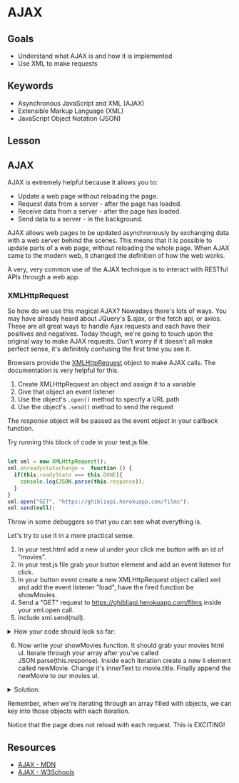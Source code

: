 # AJAX

## Goals
* Understand what AJAX is and how it is implemented
* Use XML to make requests

## Keywords
* Asynchronous JavaScript and XML (AJAX)
* Extensible Markup Language (XML)
* JavaScript Object Notation (JSON)

## Lesson

## AJAX
AJAX is extremely helpful because it allows you to:

* Update a web page without reloading the page.
* Request data from a server - after the page has loaded.
* Receive data from a server - after the page has loaded. 
* Send data to a server - in the background. 


AJAX allows web pages to be updated asynchronously by exchanging data with a web server behind the scenes. This means that it is possible to update parts of a web page, without reloading the whole page. When AJAX came to the modern web, it changed the definition of how the web works. 

A very, very common use of the AJAX technique is to interact with RESTful APIs through a web app.


### XMLHttpRequest
So how do we use this magical AJAX? Nowadays there's lots of ways. You may have already heard about JQuery's $.ajax, or the fetch api, or axios. These are all great ways to handle Ajax requests and each have their positives and negatives. Today though, we're going to touch upon the original way to make AJAX requests. Don't worry if it doesn't all make perfect sense, it's definitely confusing the first time you see it. 

Browsers provide the [XMLHttpRequest](https://developer.mozilla.org/en-US/docs/Web/API/XMLHttpRequest/Using_XMLHttpRequest)  object to make AJAX calls. The documentation is very helpful for this.

1. Create XMLHttpRequest an object and assign it to a variable
2. Give that object an event listener
3. Use the object's `.open()` method to specify a URL path
4. Use the object's `.send()` method to send the request

The _response_ object will be passed as the event object in your callback function.

Try running this block of code in your test.js file. 

```js

let xml = new XMLHttpRequest();
xml.onreadystatechange =  function () {
  if(this.readyState === this.DONE){
    console.log(JSON.parse(this.response));
  }
}
xml.open("GET", "https://ghibliapi.herokuapp.com/films");
xml.send(null);


```
Throw in some debuggers so that you can see what everything is. 

Let's try to use it in a more practical sense. 

1. In your test.html add a new ul under your click me button with an id of "movies". 
2. In your test.js file grab your button element and add an event listener for click. 
3. In your button event create a new XMLHttpRequest object called xml and add the event listener "load", have the fired function be showMovies. 
4. Send a "GET" request to https://ghibliapi.herokuapp.com/films inside your xml.open call. 
5. Include xml.send(null). 

<details>
  <summary>
    How your code should look so far:
  </summary>
  
  ```js
  
  let button = document.getElementById('button');

  button.addEventListener('click', () => {
  let xml = new XMLHttpRequest();
  xml.addEventListener("load", showMovies);
  xml.open("GET", "https://ghibliapi.herokuapp.com/films");
  xml.send(null)
  });
 ```
  
</details>


6. Now write your showMovies function. It should grab your movies html ul. Iterate through your array after you've called JSON.parse(this.response). Inside each iteration create a new li element called newMovie. Change it's innerText to movie.title. Finally append the newMovie to our movies ul. 


<details>
  <summary>
    Solution:
  </summary>
  
  ```js
  
function showMovies() {
    let movies = document.getElementById("movies")
    JSON.parse(this.response).forEach( movie => {
      let newMovie = document.createElement('li');
      newMovie.innerText = movie.title;
      movies.append(newMovie)

    })
  }
 ```
  
</details>


Remember, when we're iterating through an array filled with objects, we can key into those objects with each iteration. 

Notice that the page does not reload with each request. This is EXCITING! 


## Resources

* [AJAX - MDN](https://developer.mozilla.org/en-US/docs/Web/Guide/AJAX/Getting_Started)
* [AJAX - W3Schools](https://www.w3schools.com/xml/ajax_intro.asp)
